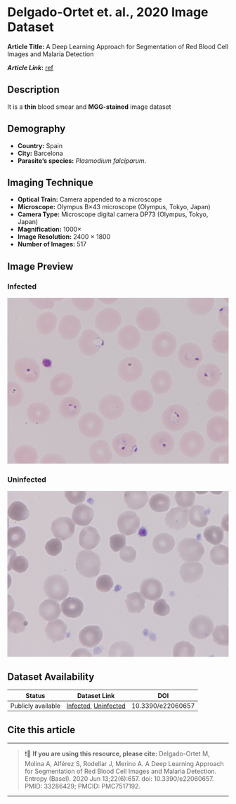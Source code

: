 # **Delgado-Ortet et. al., 2020 Image Dataset**  
**Article Title:** A Deep Learning Approach for Segmentation of Red Blood Cell Images and Malaria Detection

**_Article Link_:** [ref](https://pubmed.ncbi.nlm.nih.gov/33286429/)

## **Description**
It is a **thin** blood smear and **MGG-stained** image dataset 

## **Demography**
+ **Country:** Spain
+ **City:** Barcelona
+ **Parasite’s species:** _Plasmodium falciparum_.


## **Imaging Technique**
+ **Optical Train:** Camera appended to a microscope
+ **Microscope:** Olympus B×43 microscope (Olympus, Tokyo, Japan)
+ **Camera Type:** Microscope digital camera DP73 (Olympus, Tokyo, Japan)
+ **Magnification:** 1000×
+ **Image Resolution:** 2400 × 1800
+ **Number of Images:** 517

## **Image Preview**
### **Infected**
![Figure Delgado](https://github.com/ItunuIsewon/Malaria-Blood-Smear-Images/blob/main/Images/Thin%20Blood%20Smears/Delgado-Ortet%20et%20al..jpg) 
### **Uninfected**
![Figure Del_Un](https://github.com/ItunuIsewon/Malaria-Blood-Smear-Images/blob/main/Images/Thin%20Blood%20Smears/Delgado-Ortet%20Uninfected.jpg)

## **Dataset Availability**
|**Status**|**Dataset Link**|**DOI**|
|:---:|:---:|:---:|
|Publicly available| [Infected](https://data.mendeley.com/datasets/2v6h4j48cx/1), [Uninfected](https://data.mendeley.com/datasets/c37wnbbd3c/1)| 10.3390/e22060657|


## **Cite this article**
---
>
> ❗🛑 **If you are using this resource, please cite:** Delgado-Ortet M, Molina A, Alférez S, Rodellar J, Merino A. A Deep Learning Approach for Segmentation of Red Blood Cell Images and Malaria Detection. Entropy (Basel). 2020 Jun 13;22(6):657. doi: 10.3390/e22060657. PMID: 33286429; PMCID: PMC7517192.
>
---
